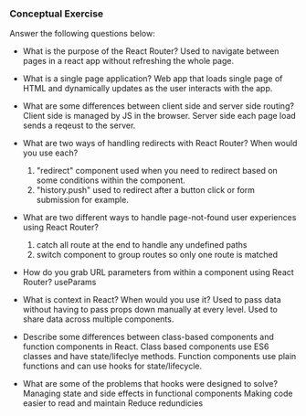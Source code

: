### Conceptual Exercise

Answer the following questions below:

-   What is the purpose of the React Router?
    Used to navigate between pages in a react app without refreshing the whole page.

-   What is a single page application?
    Web app that loads single page of HTML and dynamically updates as the user interacts with the app.

-   What are some differences between client side and server side routing?
    Client side is managed by JS in the browser. Server side each page load sends a reqeust to the server.

-   What are two ways of handling redirects with React Router? When would you use each?

    1. "redirect" component used when you need to redirect based on some conditions within the component.
    2. "history.push" used to redirect after a button click or form submission for example.

-   What are two different ways to handle page-not-found user experiences using React Router?

    1. catch all route at the end to handle any undefined paths
    2. switch component to group routes so only one route is matched

-   How do you grab URL parameters from within a component using React Router?
    useParams

-   What is context in React? When would you use it?
    Used to pass data without having to pass props down manually at every level. Used to share data across multiple components.

-   Describe some differences between class-based components and function
    components in React.
    Class based components use ES6 classes and have state/lifeclye methods. Function components use plain functions and can use hooks for state/lifecycle.

-   What are some of the problems that hooks were designed to solve?
    Managing state and side effects in functional components
    Making code easier to read and maintain
    Reduce redundicies
